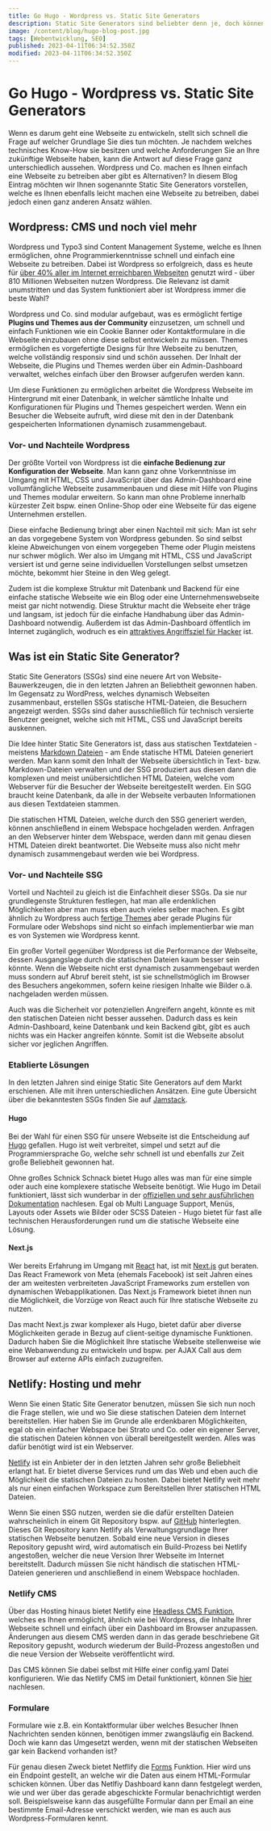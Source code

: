```yaml
---
title: Go Hugo - Wordpress vs. Static Site Generators
description: Static Site Generators sind beliebter denn je, doch können Sie mit etablierten Systemen wie Wordpress und Co. mithalten? Wir haben für Sie den Vergleich gemacht.
image: /content/blog/hugo-blog-post.jpg
tags: [Webentwicklung, SEO]
published: 2023-04-11T06:34:52.350Z
modified: 2023-04-11T06:34:52.350Z
---
```


# Go Hugo - Wordpress vs. Static Site Generators
Wenn es darum geht eine Webseite zu entwickeln, stellt sich schnell die Frage auf welcher Grundlage Sie dies tun möchten. Je nachdem welches technisches Know-How sie besitzen und welche Anforderungen Sie an Ihre zukünftige Webseite haben, kann die Antwort auf diese Frage ganz unterschiedlich aussehen. Wordpress und Co. machen es Ihnen einfach eine Webseite zu betreiben aber gibt es Alternativen? In diesem Blog Eintrag möchten wir Ihnen sogenannte Static Site Generators vorstellen, welche es Ihnen ebenfalls leicht machen eine Webseite zu betreiben, dabei jedoch einen ganz anderen Ansatz wählen.

## Wordpress: CMS und noch viel mehr
Wordpress und Typo3 sind Content Management Systeme, welche es Ihnen ermöglichen, ohne Programmierkenntnisse schnell und einfach eine Webseite zu betreiben. Dabei ist Wordpress so erfolgreich, dass es heute für [über 40% aller im Internet erreichbaren Webseiten](https://colorlib.com/wp/wordpress-statistics/) genutzt wird - über 810 Millionen Webseiten nutzen Wordpress. Die Relevanz ist damit unumstritten und das System funktioniert aber ist Wordpress immer die beste Wahl?

Wordpress und Co. sind modular aufgebaut, was es ermöglicht fertige **Plugins und Themes aus der Community** einzusetzen, um schnell und einfach Funktionen wie ein Cookie Banner oder Kontaktformulare in die Webseite einzubauen ohne diese selbst entwickeln zu müssen. Themes ermöglichen es vorgefertigte Designs für Ihre Webseite zu benutzen, welche vollständig responsiv sind und schön aussehen. Der Inhalt der Webseite, die Plugins und Themes werden über ein Admin-Dashboard verwaltet, welches einfach über den Browser aufgerufen werden kann.

Um diese Funktionen zu ermöglichen arbeitet die Wordpress Webseite im Hintergrund mit einer Datenbank, in welcher sämtliche Inhalte und Konfigurationen für Plugins und Themes gespeichert werden. Wenn ein Besucher die Webseite aufruft, wird diese mit den in der Datenbank gespeicherten Informationen dynamisch zusammengebaut.

### Vor- und Nachteile Wordpress
Der größte Vorteil von Wordpress ist die **einfache Bedienung zur Konfiguration der Webseite**. Man kann ganz ohne Vorkenntnisse im Umgang mit HTML, CSS und JavaScript über das Admin-Dashboard eine vollumfängliche Webseite zusammenbauen und diese mit Hilfe von Plugins und Themes modular erweitern. So kann man ohne Probleme innerhalb kürzester Zeit bspw. einen Online-Shop oder eine Webseite für das eigene Unternehmen erstellen.

Diese einfache Bedienung bringt aber einen Nachteil mit sich: Man ist sehr an das vorgegebene System von Wordpress gebunden. So sind selbst kleine Abweichungen von einem vorgegeben Theme oder Plugin meistens nur schwer möglich. Wer also im Umgang mit HTML, CSS und JavaScript versiert ist und gerne seine individuellen Vorstellungen selbst umsetzen möchte, bekommt hier Steine in den Weg gelegt.

Zudem ist die komplexe Struktur mit Datenbank und Backend für eine einfache statische Webseite wie ein Blog oder eine Unternehmenswebseite meist gar nicht notwendig. Diese Struktur macht die Webseite eher träge und langsam, ist jedoch für die einfache Handhabung über das Admin-Dashboard notwendig. Außerdem ist das Admin-Dashboard öffentlich im Internet zugänglich, wodruch es ein [attraktives Angriffsziel für Hacker](https://www.cminds.com/blog/wordpress/7-types-wordpress-attacks/) ist.

## Was ist ein Static Site Generator?
Static Site Generators (SSGs) sind eine neuere Art von Website-Bauwerkzeugen, die in den letzten Jahren an Beliebtheit gewonnen haben. Im Gegensatz zu WordPress, welches dynamisch Webseiten zusammenbaut, erstellen SSGs statische HTML-Dateien, die Besuchern angezeigt werden. SSGs sind daher ausschließlich für technisch versierte Benutzer geeignet, welche sich mit HTML, CSS und JavaScript bereits auskennen.

Die Idee hinter Static Site Generators ist, dass aus statischen Textdateien - meistens [Markdown Dateien](https://github.com/adam-p/markdown-here/wiki/Markdown-Cheatsheet) - am Ende statische HTML Dateien generiert werden. Man kann somit den Inhalt der Webseite übersichtlich in Text- bzw. Markdown-Dateien verwalten und der SSG produziert aus diesen dann die komplexen und meist unübersichtlichen HTML Dateien, welche vom Webserver für die Besucher der Webseite bereitgestellt werden. Ein SGG braucht keine Datenbank, da alle in der Webseite verbauten Informationen aus diesen Textdateien stammen.

Die statischen HTML Dateien, welche durch den SSG generiert werden, können anschließend in einem Webspace hochgeladen werden. Anfragen an den Webserver hinter dem Webspace, werden dann mit genau diesen HTML Dateien direkt beantwortet. Die Webseite muss also nicht mehr dynamisch zusammengebaut werden wie bei Wordpress.

### Vor- und Nachteile SSG
Vorteil und Nachteil zu gleich ist die Einfachheit dieser SSGs. Da sie nur grundlegenste Strukturen festlegen, hat man alle erdenklichen Möglichkeiten aber man muss eben auch vieles selber machen. Es gibt ähnlich zu Wordpress auch [fertige Themes](https://themes.gohugo.io/) aber gerade Plugins für Formulare oder Webshops sind nicht so einfach implementierbar wie man es von Systemen wie Wordpress kennt.

Ein großer Vorteil gegenüber Wordpress ist die Performance der Webseite, dessen Ausgangslage durch die statischen Dateien kaum besser sein könnte. Wenn die Webseite nicht erst dynamisch zusammengebaut werden muss sondern auf Abruf bereit steht, ist sie schnellstmöglich im Browser des Besuchers angekommen, sofern keine riesigen Inhalte wie Bilder o.ä. nachgeladen werden müssen.

Auch was die Sicherheit vor potenziellen Angreifern angeht, könnte es mit den statischen Dateien nicht besser aussehen. Dadurch dass es kein Admin-Dashboard, keine Datenbank und kein Backend gibt, gibt es auch nichts was ein Hacker angreifen könnte. Somit ist die Webseite absolut sicher vor jeglichen Angriffen.

### Etablierte Lösungen
In den letzten Jahren sind einige Static Site Generators auf dem Markt erschienen. Alle mit ihren unterschiedlichen Ansätzen. Eine gute Übersicht über die bekanntesten SSGs finden Sie auf [Jamstack](https://jamstack.org/generators/).

#### Hugo
Bei der Wahl für einen SSG für unsere Webseite ist die Entscheidung auf [Hugo](https://gohugo.io/) gefallen. Hugo ist weit verbreitet, simpel und setzt auf die Programmiersprache Go, welche sehr schnell ist und ebenfalls zur Zeit große Beliebheit gewonnen hat.

Ohne großes Schnick Schnack bietet Hugo alles was man für eine simple oder auch eine komplexere statische Webseite benötigt. Wie Hugo im Detail funktioniert, lässt sich wunderbar in der [offiziellen und sehr ausführlichen Dokumentation](https://gohugo.io/documentation/) nachlesen. Egal ob Multi Language Support, Menüs, Layouts oder Assets wie Bilder oder SCSS Dateien - Hugo bietet für fast alle technischen Herausforderungen rund um die statische Webseite eine Lösung.

#### Next.js
Wer bereits Erfahrung im Umgang mit [React](https://react.dev/) hat, ist mit [Next.js](https://nextjs.org/) gut beraten. Das React Framework von Meta (ehemals Facebook) ist seit Jahren eines der am weitesten verbreiteten JavaScript Frameworks zum erstellen von dynamischen Webapplikationen. Das Next.js Framework bietet ihnen nun die Möglichkeit, die Vorzüge von React auch für Ihre statische Webseite zu nutzen.

Das macht Next.js zwar komplexer als Hugo, bietet dafür aber diverse Möglichkeiten gerade in Bezug auf client-seitige dynamische Funktionen. Dadurch haben Sie die Möglichkeit Ihre statische Webseite stellenweise wie eine Webanwendung zu entwickeln und bspw. per AJAX Call aus dem Browser auf externe APIs einfach zuzugreifen.

## Netlify: Hosting und mehr
Wenn Sie einen Static Site Generator benutzen, müssen Sie sich nun noch die Frage stellen, wie und wo Sie diese statischen Dateien dem Internet bereitstellen. Hier haben Sie im Grunde alle erdenkbaren Möglichkeiten, egal ob ein einfacher Webspace bei Strato und Co. oder ein eigener Server, die statischen Dateien können von überall bereitgestellt werden. Alles was dafür benötigt wird ist ein Webserver.

[Netlify](https://www.netlify.com/) ist ein Anbieter der in den letzten Jahren sehr große Beliebheit erlangt hat. Er bietet diverse Services rund um das Web und eben auch die Möglichkeit die statischen Dateien zu hosten. Dabei bietet Netlify weit mehr als nur einen einfachen Workspace zum Bereitstellen Ihrer statischen HTML Dateien.

Wenn Sie einen SSG nutzen, werden sie die dafür erstellten Dateien wahrscheinlich in einem Git Repository bspw. auf [GitHub](https://github.com/) hinterlegten. Dieses Git Repository kann Netlify als Verwaltungsgrundlage Ihrer statischen Webseite benutzen. Sobald eine neue Version in dieses Repository gepusht wird, wird automatisch ein Build-Prozess bei Netlify angestoßen, welcher die neue Version Ihrer Webseite im Internet bereitstellt. Dadurch müssen Sie nicht händisch die statischen HTML-Dateien generieren und anschließend in einem Webspace hochladen.

### Netlify CMS
Über das Hosting hinaus bietet Netlify eine [Headless CMS Funktion](https://jamstack.org/headless-cms/netlify-cms/), welches es Ihnen ermöglicht, ähnlich wie bei Wordpress, die Inhalte Ihrer Webseite schnell und einfach über ein Dashboard im Browser anzupassen. Änderungen aus diesem CMS werden dann in das gerade beschriebene Git Repository gepusht, wodurch wiederum der Build-Prozess angestoßen und die neue Version der Webseite veröffentlicht wird.

Das CMS können Sie dabei selbst mit Hilfe einer config.yaml Datei konfigurieren. Wie das Netlify CMS im Detail funktioniert, können Sie [hier](https://preview-auth-doc--netlify-cms-www.netlify.app/docs/) nachlesen.

### Formulare
Formulare wie z.B. ein Kontaktformular über welches Besucher Ihnen Nachrichten senden können, benötigen immer zwangsläufig ein Backend. Doch wie kann das Umgesetzt werden, wenn mit der statischen Webseiten gar kein Backend vorhanden ist?

Für genau diesen Zweck bietet Netflify die [Forms](https://www.netlify.com/products/forms/) Funktion. Hier wird uns ein Endpoint gestellt, an welche wir die Daten aus einem HTML-Formular schicken können. Über das Netlfiy Dashboard kann dann festgelegt werden, wie und wer über das gerade abgeschickte Formular benachrichtigt werden soll. Beispielsweise kann das ausgefüllte Formular dann per Email an eine bestimmte Email-Adresse verschickt werden, wie man es auch aus Wordpress-Formularen kennt.